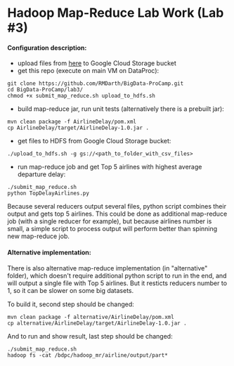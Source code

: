 
# Hadoop Map-Reduce Lab Work (Lab #3)

#### Configuration description:
 - upload files from [here](https://www.kaggle.com/usdot/flight-delays) to Google Cloud Storage bucket
 - get this repo (execute on main VM on DataProc):
```
git clone https://github.com/RMDarth/BigData-ProCamp.git
cd BigData-ProCamp/lab3/
chmod +x submit_map_reduce.sh upload_to_hdfs.sh
```
- build map-reduce jar, run unit tests (alternatively there is a prebuilt jar):
```
mvn clean package -f AirlineDelay/pom.xml
cp AirlineDelay/target/AirlineDelay-1.0.jar .
```
- get files to HDFS from Google Cloud Storage bucket:
```
./upload_to_hdfs.sh -g gs://<path_to_folder_with_csv_files>
```
- run map-reduce job and get Top 5 airlines with highest average departure delay:
```
./submit_map_reduce.sh
python TopDelayAirlines.py
```

Because several reducers output several files, python script combines their output and gets top 5 airlines. This could be done as additional map-reduce job (with a single reducer for example), but because airlines number is small, a simple script to process output will perform better than spinning new map-reduce job.

#### Alternative implementation:

There is also alternative map-reduce implementation (in "alternative" folder), which doesn't require additional python script to run in the end, and will output a single file with Top 5 airlines. But it resticts reducers number to 1, so it can be slower on some big datasets. 

To build it, second step should be changed:
```
mvn clean package -f alternative/AirlineDelay/pom.xml
cp alternative/AirlineDelay/target/AirlineDelay-1.0.jar .
```
And to run and show result, last step should be changed:
```
./submit_map_reduce.sh
hadoop fs -cat /bdpc/hadoop_mr/airline/output/part*
```
